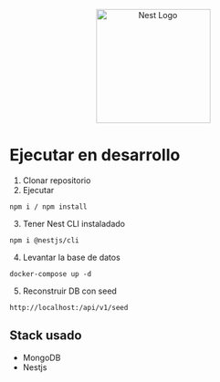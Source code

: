 <p align="center">
  <a href="http://nestjs.com/" target="blank"><img src="https://nestjs.com/img/logo-small.svg" width="200" alt="Nest Logo" /></a>
</p>

# Ejecutar en desarrollo
1. Clonar repositorio
2. Ejecutar
```
npm i / npm install
```
3. Tener Nest CLI instaladado

```
npm i @nestjs/cli
```

4. Levantar la base de datos

```
docker-compose up -d
```
5. Reconstruir DB con seed

```
http://localhost:/api/v1/seed
```


## Stack usado

* MongoDB
* Nestjs